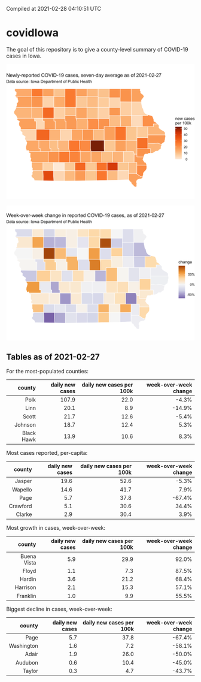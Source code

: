 Compiled at 2021-02-28 04:10:51 UTC

<!-- README.md is generated from README.Rmd. Please edit that file -->

# covidIowa

<!-- badges: start -->

<!-- badges: end -->

The goal of this repository is to give a county-level summary of
COVID-19 cases in Iowa.

![](workflow/data/99-publish/iowa_cases.png)

![](workflow/data/99-publish/iowa_change.png)

## Tables as of 2021-02-27

For the most-populated counties:

|     county | daily new cases | daily new cases per 100k | week-over-week change |
| ---------: | --------------: | -----------------------: | --------------------: |
|       Polk |           107.9 |                     22.0 |                \-4.3% |
|       Linn |            20.1 |                      8.9 |               \-14.9% |
|      Scott |            21.7 |                     12.6 |                \-5.4% |
|    Johnson |            18.7 |                     12.4 |                  5.3% |
| Black Hawk |            13.9 |                     10.6 |                  8.3% |

Most cases reported, per-capita:

|   county | daily new cases | daily new cases per 100k | week-over-week change |
| -------: | --------------: | -----------------------: | --------------------: |
|   Jasper |            19.6 |                     52.6 |                \-5.3% |
|  Wapello |            14.6 |                     41.7 |                  7.9% |
|     Page |             5.7 |                     37.8 |               \-67.4% |
| Crawford |             5.1 |                     30.6 |                 34.4% |
|   Clarke |             2.9 |                     30.4 |                  3.9% |

Most growth in cases, week-over-week:

|      county | daily new cases | daily new cases per 100k | week-over-week change |
| ----------: | --------------: | -----------------------: | --------------------: |
| Buena Vista |             5.9 |                     29.9 |                 92.0% |
|       Floyd |             1.1 |                      7.3 |                 87.5% |
|      Hardin |             3.6 |                     21.2 |                 68.4% |
|    Harrison |             2.1 |                     15.3 |                 57.1% |
|    Franklin |             1.0 |                      9.9 |                 55.5% |

Biggest decline in cases, week-over-week:

|     county | daily new cases | daily new cases per 100k | week-over-week change |
| ---------: | --------------: | -----------------------: | --------------------: |
|       Page |             5.7 |                     37.8 |               \-67.4% |
| Washington |             1.6 |                      7.2 |               \-58.1% |
|      Adair |             1.9 |                     26.0 |               \-50.0% |
|    Audubon |             0.6 |                     10.4 |               \-45.0% |
|     Taylor |             0.3 |                      4.7 |               \-43.7% |
